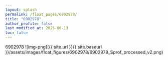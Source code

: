 ```yaml
---
layout: splash
permalink: /float_pages/6902978/
title: "6902978"
author_profile: false
last_modified_at: 2025-06-13
toc: false
---
```

 
6902978
![img-png]({{ site.url }}{{ site.baseurl }}/assets/images/float_figures/6902978/6902978_Sprof_processed_v2.png)